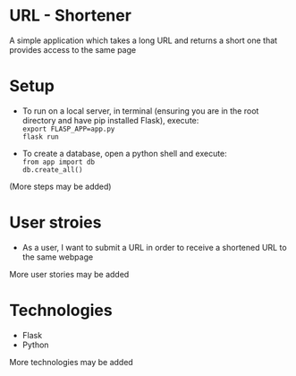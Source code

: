 # URL - Shortener

A simple application which takes a long URL and returns a short one that provides access to the same page

# Setup

* To run on a local server, in terminal (ensuring you are in the root directory and have pip installed Flask), execute:  
`export FLASP_APP=app.py`  
`flask run`

* To create a database, open a python shell and execute:  
`from app import db`  
`db.create_all()`

(More steps may be added)

# User stroies 

* As a user, I want to submit a URL in order to receive a shortened URL to the same webpage

More user stories may be added

# Technologies

* Flask
* Python

More technologies may be added
